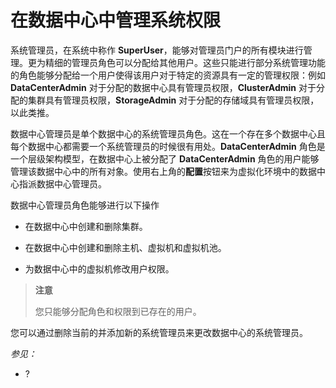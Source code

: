 # 在数据中心中管理系统权限

系统管理员，在系统中称作
**SuperUser**，能够对管理员门户的所有模块进行管理。更为精细的管理员角色可以分配给其他用户。这些只能进行部分系统管理功能的角色能够分配给一个用户使得该用户对于特定的资源具有一定的管理权限：例如
**DataCenterAdmin**  对于分配的数据中心具有管理员权限，**ClusterAdmin**
对于分配的集群具有管理员权限，**StorageAdmin**
对于分配的存储域具有管理员权限，以此类推。

数据中心管理员是单个数据中心的系统管理员角色。这在一个存在多个数据中心且每个数据中心都需要一个系统管理员的时候很有用处。**DataCenterAdmin**
角色是一个层级架构模型，在数据中心上被分配了 **DataCenterAdmin**
角色的用户能够管理该数据中心中的所有对象。使用右上角的**配置**按钮来为虚拟化环境中的数据中心指派数据中心管理员。

数据中心管理员角色能够进行以下操作

-   在数据中心中创建和删除集群。

-   在数据中心中创建和删除主机、虚拟机和虚拟机池。

-   为数据中心中的虚拟机修改用户权限。

> **注意**
>
> 您只能够分配角色和权限到已存在的用户。

您可以通过删除当前的并添加新的系统管理员来更改数据中心的系统管理员。

*参见：*

-   ?
